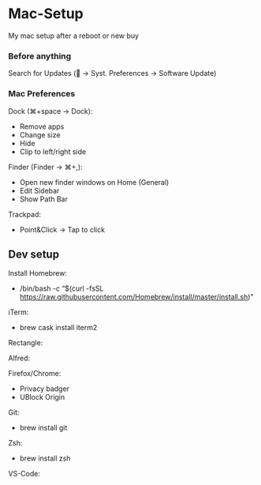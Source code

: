 # Mac-Setup

My mac setup after a reboot or new buy

### Before anything

Search for Updates ( → Syst. Preferences → Software Update)

### Mac Preferences

Dock (⌘+space → Dock):
  - Remove apps
  - Change size
  - Hide
  - Clip to left/right side
  
Finder (Finder → ⌘+,): 
  - Open new finder windows on Home (General)
  - Edit Sidebar
  - Show Path Bar
  
 Trackpad: 
  - Point&Click → Tap to click

## Dev setup

Install Homebrew:
  - /bin/bash -c “$(curl -fsSL https://raw.githubusercontent.com/Homebrew/install/master/install.sh)"
  
iTerm: 
  - brew cask install iterm2

Rectangle:

Alfred:

Firefox/Chrome:
  - Privacy badger
  - UBlock Origin

Git: 
  - brew install git
  
Zsh: 
  - brew install zsh
  
VS-Code:
